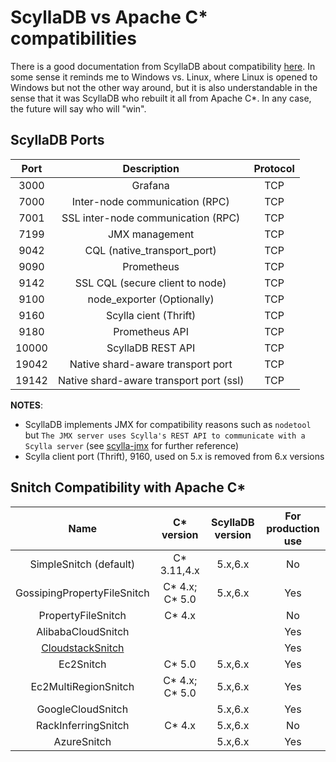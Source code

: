 # ScyllaDB vs Apache C* compatibilities

There is a good documentation from ScyllaDB about compatibility [here](https://opensource.docs.scylladb.com/stable/using-scylla/cassandra-compatibility.html#scylladb-and-apache-cassandra-compatibility). In some sense it reminds me to Windows vs. Linux, where Linux is opened to Windows but not the other way around, but it is also understandable in the sense that it was ScyllaDB who rebuilt it all from Apache C*. In any case, the future will say who will "win".

## ScyllaDB Ports
| Port  | Description | Protocol |
|   :----:  | :---:  | :---:  |
| 3000  | Grafana   | TCP |
| 7000  | Inter-node communication (RPC)    | TCP |
| 7001  | SSL inter-node communication (RPC)    | TCP |
| 7199  | JMX management    | TCP |
| 9042  | CQL (native_transport_port)   | TCP |
| 9090  | Prometheus   | TCP |
| 9142  | SSL CQL (secure client to node)   | TCP |
| 9100  | node_exporter (Optionally)    | TCP |
| 9160  | Scylla cient (Thrift)    | TCP |
| 9180  | Prometheus API    | TCP |
| 10000 | ScyllaDB REST API | TCP |
| 19042 | Native shard-aware transport port | TCP |
| 19142 | Native shard-aware transport port (ssl)   | TCP |

**NOTES**: 
  - ScyllaDB implements JMX for compatibility reasons such as `nodetool` but `The JMX server uses Scylla's REST API to communicate with a Scylla server` (see [scylla-jmx](https://github.com/scylladb/scylla-jmx) for further reference)
  - Scylla client port (Thrift), 9160, used on 5.x is removed from 6.x versions

## Snitch Compatibility with Apache C*

| Name  | C* version | ScyllaDB version | For production use |
|   :----:  | :---:  | :---:  | :---:  |
| SimpleSnitch (default)    | C* 3.11,4.x| 5.x,6.x | No |
| GossipingPropertyFileSnitch   | C* 4.x; C* 5.0 | 5.x,6.x | Yes |
| PropertyFileSnitch    | C* 4.x | | No |
| AlibabaCloudSnitch | | |  Yes |
| [CloudstackSnitch](https://cloudstack.apache.org/)  | | | Yes |
| Ec2Snitch | C* 5.0 | 5.x,6.x | Yes |
| Ec2MultiRegionSnitch | C* 4.x; C* 5.0 |  5.x,6.x | Yes |
| GoogleCloudSnitch | | 5.x,6.x | Yes | Yes |
| RackInferringSnitch   | C* 4.x | 5.x,6.x | No |
| AzureSnitch   | | 5.x,6.x | Yes |
